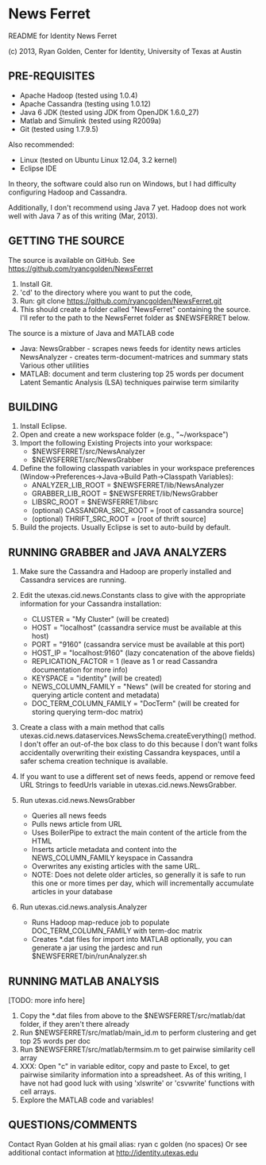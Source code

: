 News Ferret
===========
README for Identity News Ferret

(c) 2013, Ryan Golden, Center for Identity, University of Texas at Austin


PRE-REQUISITES
--------------
* Apache Hadoop (tested using 1.0.4)
* Apache Cassandra (testing using 1.0.12)
* Java 6 JDK (tested using JDK from OpenJDK 1.6.0_27)
* Matlab and Simulink (tested using R2009a)
* Git (tested using 1.7.9.5)

Also recommended:
* Linux (tested on Ubuntu Linux 12.04, 3.2 kernel)
* Eclipse IDE

In theory, the software could also run on Windows, but I had difficulty configuring Hadoop and Cassandra.

Additionally, I don't recommend using Java 7 yet.  Hadoop does not work well with Java 7 as of this writing (Mar, 2013).

GETTING THE SOURCE
------------------
The source is available on GitHub.  See https://github.com/ryancgolden/NewsFerret

1. Install Git.
2. 'cd' to the directory where you want to put the code,
3. Run:
git clone https://github.com/ryancgolden/NewsFerret.git
4. This should create a folder called "NewsFerret" containing the source.  I'll refer to the path to the NewsFerret folder as $NEWSFERRET below.

The source is a mixture of Java and MATLAB code

* Java:
    NewsGrabber - scrapes news feeds for identity news articles
    NewsAnalyzer - creates term-document-matrices and summary stats
    Various other utilities
* MATLAB:
    document and term clustering
    top 25 words per document
    Latent Semantic Analysis (LSA) techniques
    pairwise term similarity

BUILDING
--------
1. Install Eclipse.
2. Open and create a new workspace folder (e.g., "~/workspace")
3. Import the following Existing Projects into your workspace:
    - $NEWSFERRET/src/NewsAnalyzer
    - $NEWSFERRET/src/NewsGrabber
4. Define the following classpath variables in your workspace preferences (Window->Preferences->Java->Build Path->Classpath Variables):
    - ANALYZER_LIB_ROOT = $NEWSFERRET/lib/NewsAnalyzer
    - GRABBER_LIB_ROOT = $NEWSFERRET/lib/NewsGrabber
    - LIBSRC_ROOT = $NEWSFERRET/libsrc
    - (optional) CASSANDRA_SRC_ROOT = [root of cassandra source]
    - (optional) THRIFT_SRC_ROOT = [root of thrift source]
5. Build the projects.  Usually Eclipse is set to auto-build by default.

RUNNING GRABBER and JAVA ANALYZERS
----------------------------------
1. Make sure the Cassandra and Hadoop are properly installed and Cassandra services are running.

2. Edit the utexas.cid.news.Constants class to give with the appropriate information for your Cassandra installation:
    - CLUSTER = "My Cluster" (will be created)
    - HOST = "localhost" (cassandra service must be available at this host)
    - PORT = "9160" (cassandra service must be available at this port)
    - HOST_IP = "localhost:9160" (lazy concatenation of the above fields)
    - REPLICATION_FACTOR = 1 (leave as 1 or read Cassandra documentation for more info)
    - KEYSPACE = "identity" (will be created)
    - NEWS_COLUMN_FAMILY = "News" (will be created for storing and querying article content and metadata)
    - DOC_TERM_COLUMN_FAMILY = "DocTerm" (will be created for storing querying term-doc matrix)

3. Create a class with a main method that calls utexas.cid.news.dataservices.NewsSchema.createEverything() method.    I don't offer an out-of-the box class to do this because I don't want folks accidentally overwriting their existing Cassandra keyspaces, until a safer schema creation technique is available.

4. If you want to use a different set of news feeds, append or remove feed URL Strings to feedUrls variable in utexas.cid.news.NewsGrabber.

5. Run utexas.cid.news.NewsGrabber
    - Queries all news feeds
    - Pulls news article from URL
    - Uses BoilerPipe to extract the main content of the article from the HTML
    - Inserts article metadata and content into the NEWS_COLUMN_FAMILY keyspace in Cassandra
    - Overwrites any existing articles with the same URL.
    - NOTE: Does not delete older articles, so generally it is safe to run this one or more times per day, which will incrementally accumulate articles in your database

6. Run utexas.cid.news.analysis.Analyzer
    - Runs Hadoop map-reduce job to populate DOC_TERM_COLUMN_FAMILY with term-doc matrix
    - Creates *.dat files for import into MATLAB
    optionally, you can generate a jar using the jardesc and run $NEWSFERRET/bin/runAnalyzer.sh

RUNNING MATLAB ANALYSIS
-----------------------
[TODO: more info here]

1. Copy the *.dat files from above to the $NEWSFERRET/src/matlab/dat folder, if they aren't there already
2. Run $NEWSFERRET/src/matlab/main_id.m to perform clustering and get top 25 words per doc
3. Run $NEWSFERRET/src/matlab/termsim.m to get pairwise similarity cell array
4. XXX: Open "c" in variable editor, copy and paste to Excel, to get pairwise similarity information into a spreadsheet.  As of this writing, I have not had good luck with using 'xlswrite' or 'csvwrite' functions with cell arrays.
5. Explore the MATLAB code and variables!

QUESTIONS/COMMENTS
------------------
Contact Ryan Golden at his gmail alias: ryan c golden (no spaces)
Or see additional contact information at http://identity.utexas.edu


